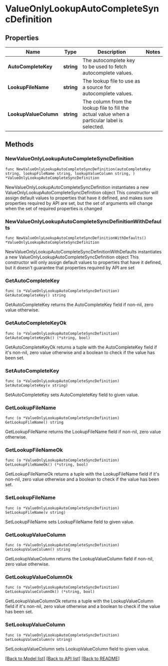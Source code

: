 # ValueOnlyLookupAutoCompleteSyncDefinition

## Properties

Name | Type | Description | Notes
------------ | ------------- | ------------- | -------------
**AutoCompleteKey** | **string** | The autocomplete key to be used to fetch autocomplete values. | 
**LookupFileName** | **string** | The lookup file to use as a source for autocomplete values. | 
**LookupValueColumn** | **string** | The column from the lookup file to fill the actual value when a particular label is selected. | 

## Methods

### NewValueOnlyLookupAutoCompleteSyncDefinition

`func NewValueOnlyLookupAutoCompleteSyncDefinition(autoCompleteKey string, lookupFileName string, lookupValueColumn string, ) *ValueOnlyLookupAutoCompleteSyncDefinition`

NewValueOnlyLookupAutoCompleteSyncDefinition instantiates a new ValueOnlyLookupAutoCompleteSyncDefinition object
This constructor will assign default values to properties that have it defined,
and makes sure properties required by API are set, but the set of arguments
will change when the set of required properties is changed

### NewValueOnlyLookupAutoCompleteSyncDefinitionWithDefaults

`func NewValueOnlyLookupAutoCompleteSyncDefinitionWithDefaults() *ValueOnlyLookupAutoCompleteSyncDefinition`

NewValueOnlyLookupAutoCompleteSyncDefinitionWithDefaults instantiates a new ValueOnlyLookupAutoCompleteSyncDefinition object
This constructor will only assign default values to properties that have it defined,
but it doesn't guarantee that properties required by API are set

### GetAutoCompleteKey

`func (o *ValueOnlyLookupAutoCompleteSyncDefinition) GetAutoCompleteKey() string`

GetAutoCompleteKey returns the AutoCompleteKey field if non-nil, zero value otherwise.

### GetAutoCompleteKeyOk

`func (o *ValueOnlyLookupAutoCompleteSyncDefinition) GetAutoCompleteKeyOk() (*string, bool)`

GetAutoCompleteKeyOk returns a tuple with the AutoCompleteKey field if it's non-nil, zero value otherwise
and a boolean to check if the value has been set.

### SetAutoCompleteKey

`func (o *ValueOnlyLookupAutoCompleteSyncDefinition) SetAutoCompleteKey(v string)`

SetAutoCompleteKey sets AutoCompleteKey field to given value.


### GetLookupFileName

`func (o *ValueOnlyLookupAutoCompleteSyncDefinition) GetLookupFileName() string`

GetLookupFileName returns the LookupFileName field if non-nil, zero value otherwise.

### GetLookupFileNameOk

`func (o *ValueOnlyLookupAutoCompleteSyncDefinition) GetLookupFileNameOk() (*string, bool)`

GetLookupFileNameOk returns a tuple with the LookupFileName field if it's non-nil, zero value otherwise
and a boolean to check if the value has been set.

### SetLookupFileName

`func (o *ValueOnlyLookupAutoCompleteSyncDefinition) SetLookupFileName(v string)`

SetLookupFileName sets LookupFileName field to given value.


### GetLookupValueColumn

`func (o *ValueOnlyLookupAutoCompleteSyncDefinition) GetLookupValueColumn() string`

GetLookupValueColumn returns the LookupValueColumn field if non-nil, zero value otherwise.

### GetLookupValueColumnOk

`func (o *ValueOnlyLookupAutoCompleteSyncDefinition) GetLookupValueColumnOk() (*string, bool)`

GetLookupValueColumnOk returns a tuple with the LookupValueColumn field if it's non-nil, zero value otherwise
and a boolean to check if the value has been set.

### SetLookupValueColumn

`func (o *ValueOnlyLookupAutoCompleteSyncDefinition) SetLookupValueColumn(v string)`

SetLookupValueColumn sets LookupValueColumn field to given value.



[[Back to Model list]](../README.md#documentation-for-models) [[Back to API list]](../README.md#documentation-for-api-endpoints) [[Back to README]](../README.md)


